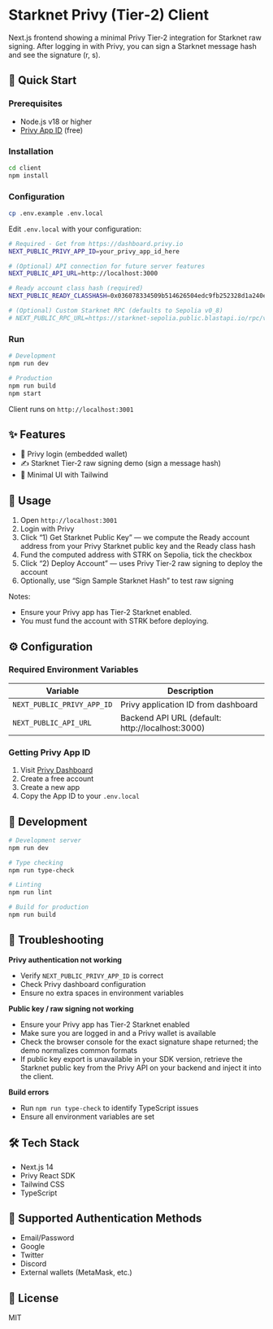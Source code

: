 # Starknet Privy (Tier‑2) Client

Next.js frontend showing a minimal Privy Tier‑2 integration for Starknet raw signing. After logging in with Privy, you can sign a Starknet message hash and see the signature (r, s).

## 🚀 Quick Start

### Prerequisites
- Node.js v18 or higher
- [Privy App ID](https://dashboard.privy.io) (free)

### Installation

```bash
cd client
npm install
```

### Configuration

```bash
cp .env.example .env.local
```

Edit `.env.local` with your configuration:
```bash
# Required - Get from https://dashboard.privy.io
NEXT_PUBLIC_PRIVY_APP_ID=your_privy_app_id_here

# (Optional) API connection for future server features
NEXT_PUBLIC_API_URL=http://localhost:3000

# Ready account class hash (required)
NEXT_PUBLIC_READY_CLASSHASH=0x036078334509b514626504edc9fb252328d1a240e4e948bef8d0c08dff45927f

# (Optional) Custom Starknet RPC (defaults to Sepolia v0_8)
# NEXT_PUBLIC_RPC_URL=https://starknet-sepolia.public.blastapi.io/rpc/v0_8
```

### Run

```bash
# Development
npm run dev

# Production
npm run build
npm start
```

Client runs on `http://localhost:3001`

## ✨ Features

- 🔐 Privy login (embedded wallet)
- ✍️ Starknet Tier‑2 raw signing demo (sign a message hash)
- 🎨 Minimal UI with Tailwind

## 🎯 Usage

1. Open `http://localhost:3001`
2. Login with Privy
3. Click “1) Get Starknet Public Key” — we compute the Ready account address from your Privy Starknet public key and the Ready class hash
4. Fund the computed address with STRK on Sepolia, tick the checkbox
5. Click “2) Deploy Account” — uses Privy Tier‑2 raw signing to deploy the account
6. Optionally, use “Sign Sample Starknet Hash” to test raw signing

Notes:
- Ensure your Privy app has Tier‑2 Starknet enabled.
- You must fund the account with STRK before deploying.

## ⚙️ Configuration

### Required Environment Variables

| Variable | Description |
|----------|-------------|
| `NEXT_PUBLIC_PRIVY_APP_ID` | Privy application ID from dashboard |
| `NEXT_PUBLIC_API_URL` | Backend API URL (default: http://localhost:3000) |

### Getting Privy App ID

1. Visit [Privy Dashboard](https://dashboard.privy.io)
2. Create a free account
3. Create a new app
4. Copy the App ID to your `.env.local`

## 🧪 Development

```bash
# Development server
npm run dev

# Type checking
npm run type-check

# Linting
npm run lint

# Build for production
npm run build
```

## 🔧 Troubleshooting

**Privy authentication not working**
- Verify `NEXT_PUBLIC_PRIVY_APP_ID` is correct
- Check Privy dashboard configuration
- Ensure no extra spaces in environment variables

**Public key / raw signing not working**
- Ensure your Privy app has Tier‑2 Starknet enabled
- Make sure you are logged in and a Privy wallet is available
- Check the browser console for the exact signature shape returned; the demo normalizes common formats
 - If public key export is unavailable in your SDK version, retrieve the Starknet public key from the Privy API on your backend and inject it into the client.

**Build errors**
- Run `npm run type-check` to identify TypeScript issues
- Ensure all environment variables are set

## 🛠️ Tech Stack

- Next.js 14
- Privy React SDK
- Tailwind CSS
- TypeScript

## 📱 Supported Authentication Methods

- Email/Password
- Google
- Twitter
- Discord
- External wallets (MetaMask, etc.)

## 📄 License

MIT
